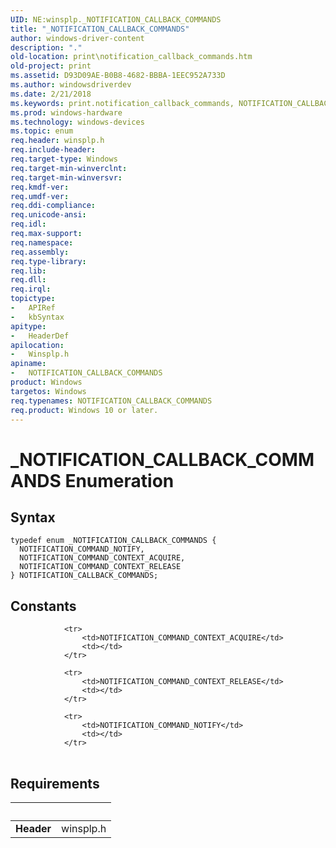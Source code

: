 ```yaml
---
UID: NE:winsplp._NOTIFICATION_CALLBACK_COMMANDS
title: "_NOTIFICATION_CALLBACK_COMMANDS"
author: windows-driver-content
description: "."
old-location: print\notification_callback_commands.htm
old-project: print
ms.assetid: D93D09AE-B0B8-4682-BBBA-1EEC952A733D
ms.author: windowsdriverdev
ms.date: 2/21/2018
ms.keywords: print.notification_callback_commands, NOTIFICATION_CALLBACK_COMMANDS enumeration [Print Devices], NOTIFICATION_COMMAND_NOTIFY, NOTIFICATION_COMMAND_CONTEXT_RELEASE, _NOTIFICATION_CALLBACK_COMMANDS, winsplp/NOTIFICATION_COMMAND_CONTEXT_RELEASE, winsplp/NOTIFICATION_COMMAND_NOTIFY, winsplp/NOTIFICATION_COMMAND_CONTEXT_ACQUIRE, winsplp/NOTIFICATION_CALLBACK_COMMANDS, NOTIFICATION_COMMAND_CONTEXT_ACQUIRE, NOTIFICATION_CALLBACK_COMMANDS
ms.prod: windows-hardware
ms.technology: windows-devices
ms.topic: enum
req.header: winsplp.h
req.include-header: 
req.target-type: Windows
req.target-min-winverclnt: 
req.target-min-winversvr: 
req.kmdf-ver: 
req.umdf-ver: 
req.ddi-compliance: 
req.unicode-ansi: 
req.idl: 
req.max-support: 
req.namespace: 
req.assembly: 
req.type-library: 
req.lib: 
req.dll: 
req.irql: 
topictype:
-	APIRef
-	kbSyntax
apitype:
-	HeaderDef
apilocation:
-	Winsplp.h
apiname:
-	NOTIFICATION_CALLBACK_COMMANDS
product: Windows
targetos: Windows
req.typenames: NOTIFICATION_CALLBACK_COMMANDS
req.product: Windows 10 or later.
---
```


# _NOTIFICATION_CALLBACK_COMMANDS Enumeration


## Syntax
````
typedef enum _NOTIFICATION_CALLBACK_COMMANDS { 
  NOTIFICATION_COMMAND_NOTIFY,
  NOTIFICATION_COMMAND_CONTEXT_ACQUIRE,
  NOTIFICATION_COMMAND_CONTEXT_RELEASE
} NOTIFICATION_CALLBACK_COMMANDS;
````

## Constants

<table>
            
                <tr>
                    <td>NOTIFICATION_COMMAND_CONTEXT_ACQUIRE</td>
                    <td></td>
                </tr>
            
                <tr>
                    <td>NOTIFICATION_COMMAND_CONTEXT_RELEASE</td>
                    <td></td>
                </tr>
            
                <tr>
                    <td>NOTIFICATION_COMMAND_NOTIFY</td>
                    <td></td>
                </tr>
</table>


## Requirements
| &nbsp; | &nbsp; |
| ---- |:---- |
| **Header** | winsplp.h |